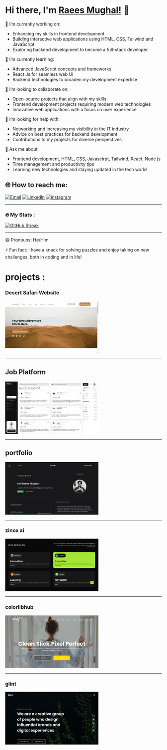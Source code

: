# Hi there, I'm [Raees Mughal!](https://raeesmughal.netlify.app/) 👋

🔭 I’m currently working on:
- Enhancing my skills in frontend development
- Building interactive web applications using HTML, CSS, Tailwind and JavaScript
- Exploring backend development to become a full-stack developer

🌱 I’m currently learning:
- Advanced JavaScript concepts and frameworks
- React Js for seamless web UI
- Backend technologies to broaden my development expertise

👯 I’m looking to collaborate on:
- Open-source projects that align with my skills
- Frontend development projects requiring modern web technologies
- Innovative web applications with a focus on user experience

🤔 I’m looking for help with:
- Networking and increasing my visibility in the IT industry
- Advice on best practices for backend development
- Contributions to my projects for diverse perspectives

💬 Ask me about:
- Frontend development, HTML, CSS, Javascirpt, Tailwind, React, Node js
- Time management and productivity tips
- Learning new technologies and staying updated in the tech world

## 🌐 How to reach me:
[![Email](https://img.shields.io/badge/Email-D14836?style=for-the-badge&logo=gmail&logoColor=white)](mailto:raees.mughal.official@gmail.com)
[![LinkedIn](https://img.shields.io/badge/LinkedIn-0077B5?style=for-the-badge&logo=linkedin&logoColor=white)](https://www.linkedin.com/in/raeesmughal/)
[![instagram](https://img.shields.io/badge/Instagram-E4405F?style=for-the-badge&logo=instagram&logoColor=white)](https://www.instagram.com/raeesmghl/)



---

### :fire: My Stats :


<!-- check this website to customize your stats : 
https://github-readme-streak-stats.herokuapp.com/demo/ --> 

[![GitHub Streak](http://github-readme-streak-stats.herokuapp.com?user=raeesmghl&theme=dark&background=000000)](https://git.io/streak-stats)

---

😄 Pronouns: He/Him

⚡ Fun fact: I have a knack for solving puzzles and enjoy taking on new challenges, both in coding and in life!




# projects : 

### Desert Safari Website 

[<img src="https://raw.githubusercontent.com/raeesmghl/saharaGo/main/screenshots/screenshot1.png" width="300">](https://saharago.netlify.app) 



---

## Job Platform

[<img src="https://raw.githubusercontent.com/raeesmghl/job-platform-ui/main/screenshot.png" width="300">](https://job-platform-ui.netlify.app/) 





---

## portfolio

[<img src="https://raw.githubusercontent.com/raeesmghl/myPortfolio/main/screenshot.png" width="300">](https://raeesmughal.netlify.app/)


---

### zinox ai 

[<img src="https://raw.githubusercontent.com/raeesmghl/ai-landing-page/main/assets/screenshots/sc2.png" width="300">](https://zinox.netlify.app/)




---

### colorlibhub

[<img src="https://raw.githubusercontent.com/raeesmghl/colorlibhub-weeklyProject/main/screenshot.png" width="300">](https://colorlibhub.netlify.app/)

---

### glint

[<img src="https://raw.githubusercontent.com/raeesmghl/GLINT-clone-weeklyProject-2/main/screenshot.png" width="300">](https://glint-colorlib.netlify.app/)



